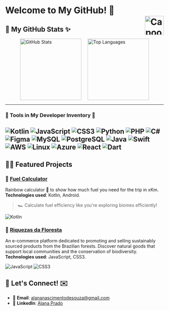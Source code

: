 # Welcome to My GitHub! 🐾　　　　　　　　　　　　　　 <span style="float: right;"><img src="https://media.tenor.com/WHOwHxdVSQIAAAAM/capoo-capoo-type.gif" alt="Capoo Typing" width="60"/></span>

## 🍓 My GitHub Stats ✨

<div style="display: flex; justify-content: center; align-items: center; gap: 20px;">
  <img src="https://github-readme-stats.vercel.app/api?username=alanazip&show_icons=true&theme=dark&icon_color=34eb37&title_color=34eb37&hide_title=false&count_private=true&include_all_commits=true" alt="GitHub Stats" height="195px" />
  <img src="https://github-readme-stats.vercel.app/api/top-langs/?username=alanazip&layout=compact&theme=dark&title_color=34eb37" alt="Top Languages" height="195px" />
</div>

---

### 🎀 Tools in My Developer Inventory 🐾

![Kotlin](https://skillicons.dev/icons?i=kotlin)
![JavaScript](https://skillicons.dev/icons?i=js)
![CSS3](https://skillicons.dev/icons?i=css)
![Python](https://skillicons.dev/icons?i=python)
![PHP](https://skillicons.dev/icons?i=php)
![C#](https://skillicons.dev/icons?i=csharp)
![Figma](https://skillicons.dev/icons?i=figma)
![MySQL](https://skillicons.dev/icons?i=mysql)
![PostgreSQL](https://skillicons.dev/icons?i=postgres)
![Java](https://skillicons.dev/icons?i=java)
![Swift](https://skillicons.dev/icons?i=swift)
![AWS](https://skillicons.dev/icons?i=aws)
![Linux](https://skillicons.dev/icons?i=linux)
![Azure](https://skillicons.dev/icons?i=azure)
![React](https://skillicons.dev/icons?i=react)
![Dart](https://skillicons.dev/icons?i=dart)
---

## 🐻🌸 Featured Projects

### 🌈 **[Fuel Calculator](https://github.com/alanazip/fuel_calculator)**
Rainbow calculator 🌈 to show how much fuel you need for the trip in xKm. **Technologies used**: Kotlin, Android.  
> 🏎️ Calculate fuel efficiency like you're exploring biomes efficiently!

![Kotlin](https://skillicons.dev/icons?i=kotlin)

### 🌱 **[Riquezas da Floresta](https://github.com/alanazip/riquezasdafloresta)**
An e-commerce platform dedicated to promoting and selling sustainably sourced products from the Brazilian forests. Discover natural goods that support local communities and the conservation of biodiversity. **Technologies used**: JavaScript, CSS3. 

![JavaScript](https://skillicons.dev/icons?i=js)
![CSS3](https://skillicons.dev/icons?i=css)


## 🐾 Let's Connect! ✉️

- 🐼 **Email**: <a href="mailto:alananascimentodesouza@gmail.com">alananascimentodesouza@gmail.com</a>  
- 🐨 **LinkedIn**: <a href="https://linkedin.com/in/alanazip">Alana Prado</a>
